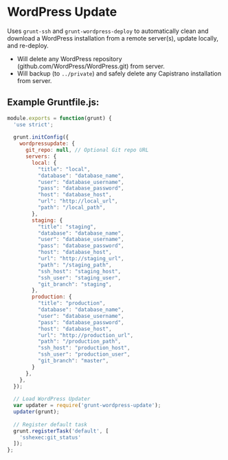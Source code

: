 # WordPress Update

Uses `grunt-ssh` and `grunt-wordpress-deploy` to automatically clean and download a WordPress installation from a remote server(s), update locally, and re-deploy.

* Will delete any WordPress repository (github.com/WordPress/WordPress.git) from server.
* Will backup (to `../private`) and safely delete any Capistrano installation from server.

## Example Gruntfile.js:
```javascript
module.exports = function(grunt) {
  'use strict';
 
  grunt.initConfig({
    wordpressupdate: {
      git_repo: null, // Optional Git repo URL
      servers: {
        local: {
          "title": "local",
          "database": "database_name",
          "user": "database_username",
          "pass": "database_password",
          "host": "database_host",
          "url": "http://local_url",
          "path": "/local_path",
        },
        staging: {
          "title": "staging",
          "database": "database_name",
          "user": "database_username",
          "pass": "database_password",
          "host": "database_host",
          "url": "http://staging_url",
          "path": "/staging_path",
          "ssh_host": "staging_host",
          "ssh_user": "staging_user",
          "git_branch": "staging",
        },
        production: {
          "title": "production",
          "database": "database_name",
          "user": "database_username",
          "pass": "database_password",
          "host": "database_host",
          "url": "http://production_url",
          "path": "/production_path",
          "ssh_host": "production_host",
          "ssh_user": "production_user",
          "git_branch": "master",
        }
      },
    },
  });
 
  // Load WordPress Updater
  var updater = require('grunt-wordpress-update');
  updater(grunt);
 
  // Register default task 
  grunt.registerTask('default', [
    'sshexec:git_status'
  ]);
};
```
